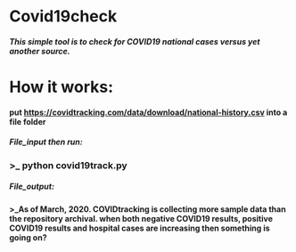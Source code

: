 # Covid19check
##### This simple tool is to check for COVID19 national cases versus yet another source. 

# How it works: 
#### put https://covidtracking.com/data/download/national-history.csv into a file folder
##### File_input then run:

### >_ python covid19track.py 

##### File_output:

#### >_As of March, 2020. COVIDtracking is collecting more sample data than the repository archival. when both negative COVID19 results, positive COVID19 results and hospital cases are increasing then something is going on?
